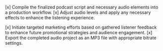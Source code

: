 [x] Compile the finalized podcast script and necessary audio elements into a production workflow.
[x] Adjust audio levels and apply any necessary effects to enhance the listening experience.


[x] Initiate targeted marketing efforts based on gathered listener feedback to enhance future promotional strategies and audience engagement.
[x] Export the completed audio project as an MP3 file with appropriate bitrate settings.
